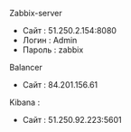 Zabbix-server 
 * Сайт   : 51.250.2.154:8080
 * Логин  : Admin
 * Пароль : zabbix

Balancer
 * Сайт   : 84.201.156.61

Kibana :
 * Сайт   : 51.250.92.223:5601
